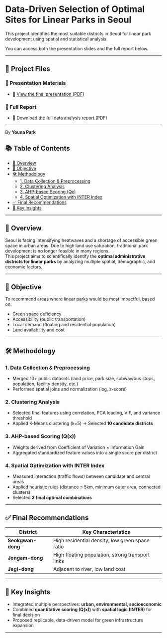 # Data-Driven Selection of Optimal Sites for Linear Parks in Seoul

This project identifies the most suitable districts in Seoul for linear park development using spatial and statistical analysis.

You can access both the presentation slides and the full report below.

---

## 📂 Project Files

### 🎥 Presentation Materials

- 📄 [View the final presentation (PDF)](./presentation/빅데이터_발표자료.pdf)

### 📝 Full Report

- 📘 [Download the full data analysis report (PDF)](./report/Detailed_Big_Data_Report.pdf)

---

By **Youna Park**

## 📚 Table of Contents

- [📌 Overview](#-overview)
- [🎯 Objective](#-objective)
- [🛠️ Methodology](#-methodology)
  - [1. Data Collection & Preprocessing](#1-data-collection--preprocessing)
  - [2. Clustering Analysis](#2-clustering-analysis)
  - [3. AHP-based Scoring (Qx)](#3-ahp-based-scoring-qx)
  - [4. Spatial Optimization with INTER Index](#4-spatial-optimization-with-inter-index)
- [✅ Final Recommendations](#-final-recommendations)
- [🧠 Key Insights](#-key-insights)

---

## 📌 Overview

Seoul is facing intensifying heatwaves and a shortage of accessible green space in urban areas. Due to high land use saturation, traditional park development is no longer feasible in many regions.  
This project aims to scientifically identify the **optimal administrative districts for linear parks** by analyzing multiple spatial, demographic, and economic factors.

---

## 🎯 Objective

To recommend areas where linear parks would be most impactful, based on:

- Green space deficiency
- Accessibility (public transportation)
- Local demand (floating and residential population)
- Land availability and cost

---

## 🛠️ Methodology

### 1. Data Collection & Preprocessing

- Merged 10+ public datasets (land price, park size, subway/bus stops, population, facility density, etc.)
- Performed spatial joins and normalization (log, z-score)

### 2. Clustering Analysis

- Selected final features using correlation, PCA loading, VIF, and variance threshold
- Applied K-Means clustering (k=5) → Selected **10 candidate districts**

### 3. AHP-based Scoring (Q(x))

- Weights derived from Coefficient of Variation × Information Gain
- Aggregated standardized feature values into a single score per district

### 4. Spatial Optimization with INTER Index

- Measured interaction (traffic flows) between candidate and central areas
- Applied heuristic rules (distance ≤ 5km, minimum outer area, connected clusters)
- Selected **3 final optimal combinations**

---

## ✅ Final Recommendations

| District          | Key Characteristics                              |
| ----------------- | ------------------------------------------------ |
| **Seokgwan-dong** | High residential density, low green space ratio  |
| **Jongam-dong**   | High floating population, strong transport links |
| **Jegi-dong**     | Adjacent to river, low land cost                 |

---

## 🧠 Key Insights

- Integrated multiple perspectives: **urban, environmental, socioeconomic**
- Combined **quantitative scoring (Q(x))** with **spatial logic (INTER)** for final decision
- Proposed replicable, data-driven model for green infrastructure expansion

---
